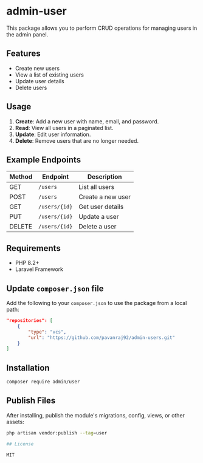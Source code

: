 # admin-user

This package allows you to perform CRUD operations for managing users in the admin panel.

## Features

- Create new users
- View a list of existing users
- Update user details
- Delete users

## Usage

1. **Create**: Add a new user with name, email, and password.
2. **Read**: View all users in a paginated list.
3. **Update**: Edit user information.
4. **Delete**: Remove users that are no longer needed.

## Example Endpoints

| Method | Endpoint        | Description         |
|--------|----------------|---------------------|
| GET    | `/users`       | List all users      |
| POST   | `/users`       | Create a new user   |
| GET    | `/users/{id}`  | Get user details    |
| PUT    | `/users/{id}`  | Update a user       |
| DELETE | `/users/{id}`  | Delete a user       |

## Requirements

- PHP 8.2+
- Laravel Framework

## Update `composer.json` file

Add the following to your `composer.json` to use the package from a local path:

```json
"repositories": [
    {
        "type": "vcs",
        "url": "https://github.com/pavanraj92/admin-users.git"
    }
]
```

## Installation

```bash
composer require admin/user
```

## Publish Files

After installing, publish the module's migrations, config, views, or other assets:

```bash
php artisan vendor:publish --tag=user

## License

MIT